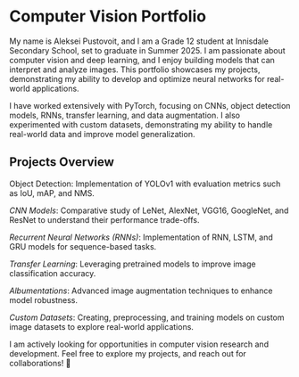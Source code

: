 # Computer Vision Portfolio
My name is Aleksei Pustovoit, and I am a Grade 12 student at Innisdale Secondary School, set to graduate in Summer 2025. I am passionate about computer vision and deep learning, and I enjoy building models that can interpret and analyze images. This portfolio showcases my projects, demonstrating my ability to develop and optimize neural networks for real-world applications.

I have worked extensively with PyTorch, focusing on CNNs, object detection models, RNNs, transfer learning, and data augmentation. I also experimented with custom datasets, demonstrating my ability to handle real-world data and improve model generalization.

## Projects Overview
Object Detection: Implementation of YOLOv1 with evaluation metrics such as IoU, mAP, and NMS.

*CNN Models*: Comparative study of LeNet, AlexNet, VGG16, GoogleNet, and ResNet to understand their performance trade-offs.

*Recurrent Neural Networks (RNNs)*: Implementation of RNN, LSTM, and GRU models for sequence-based tasks.

*Transfer Learning*: Leveraging pretrained models to improve image classification accuracy.

*Albumentations*: Advanced image augmentation techniques to enhance model robustness.

*Custom Datasets*: Creating, preprocessing, and training models on custom image datasets to explore real-world applications.

I am actively looking for opportunities in computer vision research and development. Feel free to explore my projects, and reach out for collaborations! 🚀
